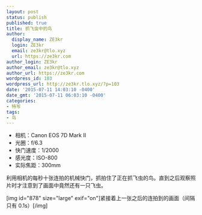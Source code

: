 ```yaml
---
layout: post
status: publish
published: true
title: 抓飞虫中的鸟
author:
  display_name: ZE3kr
  login: ZE3kr
  email: ze3kr@tlo.xyz
  url: https://ze3kr.com
author_login: ZE3kr
author_email: ze3kr@tlo.xyz
author_url: https://ze3kr.com
wordpress_id: 103
wordpress_url: http://ze3kr.tlo.xyz/?p=103
date: '2015-07-11 14:03:10 -0400'
date_gmt: '2015-07-11 06:03:10 -0400'
categories:
- 特写
tags:
- 鸟
---
```

<ul>
<li>相机：Canon EOS 7D Mark II</li>
<li>光圈：f/6.3</li>
<li>快门速度：1/2000</li>
<li>感光度：ISO-800</li>
<li>实际焦距：300mm</li>
</ul>
<p>利用相机的每秒十张连拍的机械快门，抓拍住了正在抓飞虫的鸟。直到之后观察照片时才注意到了画面中竟然还有一只飞虫。</p>
<p>[img id="878" size="large" exif="on"]紧接着上一张之后的连拍到的画面（间隔只有 0.1s）[/img]</p>
